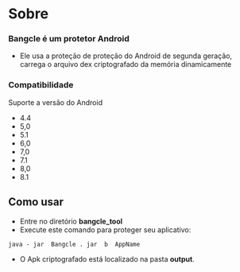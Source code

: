 # Sobre
### Bangcle é um protetor Android

- Ele usa a proteção de proteção do Android de segunda geração, carrega o arquivo dex criptografado da memória dinamicamente

### Compatibilidade
Suporte a versão do Android

- 4.4
- 5,0
- 5.1
- 6,0
- 7,0
- 7.1
- 8,0
- 8.1
## Como usar
- Entre no diretório **bangcle_tool**
- Execute este comando para proteger seu aplicativo:
```
java - jar  Bangcle . jar  b  AppName
```
- O Apk criptografado está localizado na pasta **output**.

